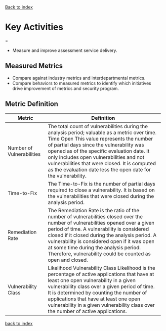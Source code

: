 [Back to index][index]

Key Activities
==============

=

-   Measure and improve assessment service delivery.

<span id="Measured Metrics"></span>

Measured Metrics
----------------

-   Compare against industry metrics and interdepartmental metrics.
-   Compare behaviors to measured metrics to identify which initiatives
    drive improvement of metrics and security program.

Metric Definition
-----------------

| Metric                    | Definition
|---------------------------|--------------------------------------------------------------------------------------------------------------------------------------------------------------------------------------------------------------------------------------------------------------------------------------------------------------------------------------------------------------------------------------------------
| Number of Vulnerabilities | The total count of vulnerabilities during the analysis period; valuable as a metric over time. Time Open This value represents the number of partial days since the vulnerability was opened as of the specific evaluation date. It only includes open vulnerabilities and not vulnerabilities that were closed. It is computed as the evaluation date less the open date for the vulnerability.
| Time-to-Fix               | The Time-to-Fix is the number of partial days required to close a vulnerability. It is based on the vulnerabilities that were closed during the analysis period.
| Remediation Rate          | The Remediation Rate is the ratio of the number of vulnerabilities closed over the number of vulnerabilities opened over a given period of time. A vulnerability is considered closed if it closed during the analysis period. A vulnerability is considered open if it was open at some time during the analysis period. Therefore, vulnerability could be counted as open and closed.
| Vulnerability Class       | Likelihood Vulnerability Class Likelihood is the percentage of active applications that have at least one open vulnerability in a given vulnerability class over a given period of time. It is determined by counting the number of applications that have at least one open vulnerability in a given vulnerability class over the number of active applications.
  

[back to index][index]

[index]: index.md "Index"
